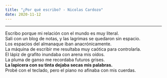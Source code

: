 ```yaml
---
title: "¿Por qué escribo? - Nicolas Cardozo"
date: 2020-11-12
---
```

<hr>

Escribo porque mi relación con el mundo es muy literal.<br>
Sali con un blog de notas, y las lagrimas se quedaron sin espacio.<br>
Los espacios del almanaque iban anacrónicamente.<br>
La máquina de escribir me resultaba muy caótica para controlarla.<br>
El lápiz de grafito inundaba con arena mis oídos.<br>
La pluma de ganso me recordaba futuros grises.<br>
<strong>La lapicera con su tinta dejaba secas mis palabras.</strong><br>
Probé con el teclado, pero el piano no afinaba con mis cuerdas.<br>


